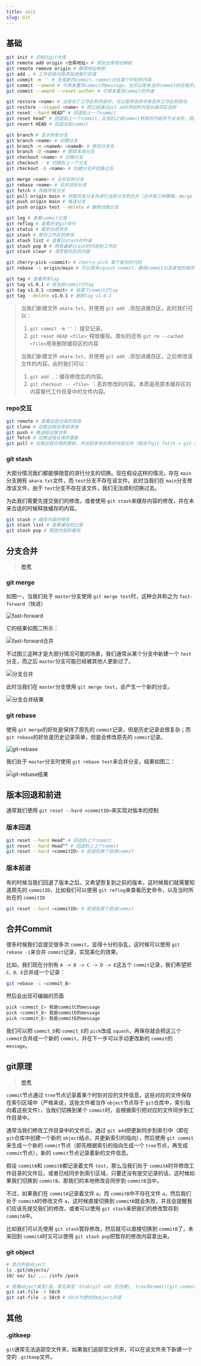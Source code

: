 ```yaml
---
title: ⚓Git
slug: Git
---
```


## 基础

```bash
git init # 初始化git仓库
git remote add origin <仓库地址> # 添加仓库地址映射
git remote remove origin # 删除地址映射
git add . # 工作目录内容添加进索引区域
git commit -m '' # 生成新的commit，commit对应某个时刻的内容
git commit --amend # 可用来重写commit的message，也可以用来当作commit的压缩手段
git commit --amend --reset-author # 可用来重写commit的作者

git restore <name> # 当改动了工作区的内容时，可以使用该命令来丢弃工作区的改动
git restore --staged <name> # 把已经通过git add添加的内容从缓存区去除
git reset --hard HEAD^ # 回退到上一个commit
git reset head^ # 回退到上一个commit，区别时之前commit修改的内容并不会消失，而是保存在工作目录中
git revert HEAD # 回退当前commit

git branch # 显示所有分支
git branch <name> # 创建分支
git branch -m <nameA> <nameB> # 修改分支名
git branch -D <name> # 删除本地分支
git checkout <name> # 切换分支
git checkout - # 切换到上一个分支
git checkout -b <name> # 创建分支并切换过去

git merge <name> # 合并目标分支
git rebase <name> # 合并目标分支
git fetch # 获取所有分支
git pull origin main # 获取所有分支并进行当前分支的合并（合并有三种策略，merge（默认），rebase，只允许fast-forward的merge）
git push origin main # 推送分支  
git push origin test --delete # 删除远程分支

git log # 查看commit记录
git reflog # 查看历史git命令
git status # 看到当前状态
git stash # 暂存工作区的修改
git stash list # 查看已stash的内容
git stash pop 0 # 释放最新stash的内容到工作区
git stash clear # 清空暂存区的内容

git cherry-pick <commit> # cherry-pick 某个提交的代码
git rebase -i origin/main # 可以用来squash commit、删除commit以及其他的操作

git tag # 查看所有tag
git tag v1.0.1 # 给当前commit打tag
git tag v1.0.1 <commit> # 给某个commit打tag
git tag --delete v1.0.1 # 删除tag v1.0.1
```

> 当我们新建文件 `akara.txt`，并使用 `git add .`添加进缓存区。此时我们可以：
>
> 1. `git commit -m ''`： 提交记录。
> 2. `git reset HEAD <file>`: 释放缓存。类似的还有 `git rm --cached <file>`用来删除缓存区的内容
>
> 当我们新建文件 `akara.txt`，并使用 `git add .`添加进缓存区，之后修改该文件的内容。此时我们可以：
>
> 1. `git add .`：缓存修改后的内容。
> 2. `git checkout -- <file> `：丢弃修改的内容。本质是用原本缓存区的内容替代工作目录中的文件内容。

### repo交互

```bash
git remote # 查看远程仓库的信息
git clone # 拉取远程仓库到本地
git push # 推送给远程仓库
git fetch # 拉取远程仓库的更新
git pull # 拉取远程仓库的更新，并且和本地仓库的内容合并（相当于git fetch + git merge）
```

### git stash

大部分情况我们都能够随意的进行分支的切换。现在假设这样的情况，存在 `main`分支拥有 `akara.txt`文件，而 `test`分支不存在该文件。此时当我们在 `main`分支修改该文件，由于 `test`分支不存在该文件，我们无法顺利切换过去。`

为此我们需要先提交我们的修改，或者使用 `git stash`来缓存内容的修改，并在未来合适的时候释放缓存的内容。

```bash
git stash # 缓存内容的修改
git stash list # 查看缓存的记录
git stash pop # 释放内容的缓存
```

## 分支合并

> [参考](https://backlog.com/git-tutorial/cn/stepup/stepup1_4.html)

### git merge

如图一，当我们处于 `master`分支使用 `git merge test`时，这种合并称之为 `fast-forward`（快进）

![fast-forward](https://backlog.com/git-tutorial/cn/img/post/stepup/capture_stepup1_4_1.png)

它的结果如图二所示：

![fast-forward合并](https://backlog.com/git-tutorial/cn/img/post/stepup/capture_stepup1_4_2.png)

不过图三这种才是大部分情况可能的场景，我们通常从某个分支中新建一个 `test`分支，而之后 `master`分支可能已经被其他人更新过了。

![分支合并](https://backlog.com/git-tutorial/cn/img/post/stepup/capture_stepup1_4_3.png)

此时当我们在 `master`分支使用 `git merge test`，会产生一个新的分支。

![分支合并结果](https://backlog.com/git-tutorial/cn/img/post/stepup/capture_stepup1_4_4.png)

### git rebase

使用 `git merge`的好处是保持了原先的 `commit`记录，但是历史记录会很复杂；而 `git rebase`的好处是历史记录简单，但是会修改原先的 `commit`记录。

![git-rebase](https://backlog.com/git-tutorial/cn/img/post/stepup/capture_stepup1_4_6.png)

我们处于 `master`分支时使用 `git rebase test`来合并分支，结果如图二：

![git-rebase结果](https://backlog.com/git-tutorial/cn/img/post/stepup/capture_stepup1_4_7.png)

## 版本回退和前进

通常我们使用 `git reset --hard <commitID>`来实现对版本的控制

### 版本回退

```bash
git reset --hard Head^ # 回退到上个commit
git reset --hard Head^^ # 回退到上上个commit
git reset --hard <commitID> # 回退到某个具体commit
```

### 版本前进

有的时候当我们回退了版本之后，又希望恢复到之前的版本，这时候我们就需要知道原先的 `commitID`，比如我们可以使用 `git reflog`来查看历史命令，以及当时所处在的 `commitID`

```bash
git reset --hard <commitID> # 前进到某个具体commit
```

## 合并Commit

很多时候我们会提交很多次 `commit`，显得十分的杂乱，这时候可以使用 `git rebase -i`来合并 `commit`记录，实现美化的效果。

比如，我们现在分别有 `A -> B -> C -> D -> E`这五个 `commit`记录，我们希望把 `C、D、E`合并成一个记录：

```bash
git rebase -i <commit_B>
```

然后会出现可编辑的页面

```bash
pick <commit_C> 我是commitC的message
pick <commit_D> 我是commitD的message
pick <commit_E> 我是commitE的message
```

我们可以把 `commit_D`和 `commit_E`的 `pick`改成 `squash`，再保存就会把这三个 `commit`合并成一个新的 `commit`，并在下一步可以手动更改新的 `commit`的 `message`。

## git原理

> [参考](https://zhuanlan.zhihu.com/p/96631135)

`commit`节点通过 `tree`节点记录着某个时刻对应的文件信息，这些对应的文件保存在索引区域中（严格来说，这些文件被当作 `object`节点存于 `git`仓库中，索引指向着这些文件），当我们切换到某个 `commit`时，会根据索引把对应的文件同步到工作目录中。

通常当我们修改工作目录中的文件后，通过 `git add`把更新同步到索引中（即在 `git`仓库中创建一个新的 `object`结点，并更新索引的指向），然后使用 `git commit`来生成一个新的 `commit`节点（即先根据索引的指向生成一个 `tree`节点，再生成 `commit`节点），新的 `commit`节点记录着新的文件信息。

假设 `commitA`和 `commitB`都记录着文件 `test`，那么当我们处于 `commitA`时并修改工作目录的文件后，或者已经同步到索引区域，只要还没有提交记录的话，这时候如果我们切换到 `commitB`，那我们的本地修改会同步到 `commitB`当中。

不过，如果我们在 `commitA`记录着文件 `a`，而 `commitB`中不存在文件 `a`，然后我们处于 `commitA`时修改文件 `a`，这时候直接切换到 `commitB`就会失败，并且会提醒我们应该先提交我们的修改，或者可以使用 `git stash`来把我们的修改暂存到 `commitA`中。

比如我们可以先使用 `git stash`暂存修改，然后就可以直接切换到 `commitB`了，未来回到 `commitA`时又可以使用 `git stash pop`把暂存的修改内容拿出来。

### git object

```bash
# 显示所有object
ls .git/objects/
10/ ea/ 1c/ ... /info /pack

# 查看object类型/值，常见类型：blob(git add 后创建), tree和commit(git commit 后创建)
git cat-file -t 58c9 
git cat-file -p 58c9 # 58c9为想找的object的值
```

## 其他

### .gitkeep

`git`通常无法追踪空文件夹，如果我们追踪空文件夹，可以在该文件夹下新建一个空的 `.gitkeep`文件。
